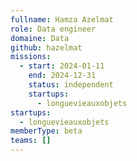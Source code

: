 ```yaml
---
fullname: Hamza Azelmat
role: Data engineer
domaine: Data
github: hazelmat
missions:
  - start: 2024-01-11
    end: 2024-12-31
    status: independent
    startups:
      - longuevieauxobjets
startups:
  - longuevieauxobjets
memberType: beta
teams: []
---
```

